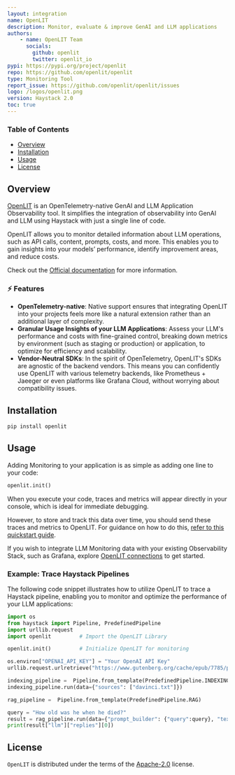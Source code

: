 ```yaml
---
layout: integration
name: OpenLIT
description: Monitor, evaluate & improve GenAI and LLM applications
authors:
    - name: OpenLIT Team
      socials:
        github: openlit
        twitter: openlit_io
pypi: https://pypi.org/project/openlit
repo: https://github.com/openlit/openlit
type: Monitoring Tool
report_issue: https://github.com/openlit/openlit/issues
logo: /logos/openlit.png
version: Haystack 2.0
toc: true
---
```

### **Table of Contents**
- [Overview](#overview)
- [Installation](#installation)
- [Usage](#usage)
- [License](#license)

## Overview
[OpenLIT](https://openlit.io/) is an OpenTelemetry-native GenAI and LLM Application Observability tool. 
It simplifies the integration of observability into GenAI and LLM using Haystack with just a single line of code.

OpenLIT allows you to monitor detailed information about LLM operations, such as API calls, content, prompts, costs, and more. This enables you to gain insights into your models’ performance, identify improvement areas, and reduce costs.

Check out the [Official documentation](https://docs.openlit.io/) for more information.

### ⚡ Features
- **OpenTelemetry-native**: Native support ensures that integrating OpenLIT into your projects feels more like a natural extension rather than an additional layer of complexity.
- **Granular Usage Insights of your LLM Applications**: Assess your LLM's performance and costs with fine-grained control, breaking down metrics by environment (such as staging or production) or application, to optimize for efficiency and scalability.
- **Vendor-Neutral SDKs**: In the spirit of OpenTelemetry, OpenLIT's SDKs are agnostic of the backend vendors. This means you can confidently use OpenLIT with various telemetry backends, like Prometheus + Jaeeger or even platforms like Grafana Cloud, without worrying about compatibility issues.

## Installation

```bash
pip install openlit
```

## Usage
Adding Monitoring to your application is as simple as adding one line to your code:

```python
openlit.init()
```

When you execute your code, traces and metrics will appear directly in your console, which is ideal for immediate debugging. 

However, to store and track this data over time, you should send these traces and metrics to OpenLIT. For guidance on how to do this, [refer to this quickstart guide](https://docs.openlit.io/latest/quickstart). 

If you wish to integrate LLM Monitoring data with your existing Observability Stack, such as Grafana, explore [OpenLIT connections](https://docs.openlit.io/latest/connections/intro) to get started.

### Example: Trace Haystack Pipelines

The following code snippet illustrates how to utilize OpenLIT to trace a Haystack pipeline, enabling you to monitor and optimize the performance of your LLM applications:

```python
import os
from haystack import Pipeline, PredefinedPipeline
import urllib.request
import openlit         # Import the OpenLIT Library

openlit.init()         # Initialize OpenLIT for monitoring

os.environ["OPENAI_API_KEY"] = "Your OpenAI API Key"
urllib.request.urlretrieve("https://www.gutenberg.org/cache/epub/7785/pg7785.txt", "davinci.txt")  

indexing_pipeline =  Pipeline.from_template(PredefinedPipeline.INDEXING)
indexing_pipeline.run(data={"sources": ["davinci.txt"]})

rag_pipeline =  Pipeline.from_template(PredefinedPipeline.RAG)

query = "How old was he when he died?"
result = rag_pipeline.run(data={"prompt_builder": {"query":query}, "text_embedder": {"text": query}})
print(result["llm"]["replies"][0])
```

## License

`OpenLIT` is distributed under the terms of the [Apache-2.0](https://github.com/openlit/openlit/blob/main/LICENSE) license.
